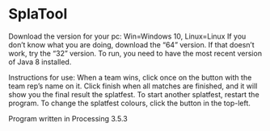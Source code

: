 # SplaTool
Download the version for your pc: Win=Windows 10, Linux=Linux
If you don’t know what you are doing, download the “64” version. If that doesn’t work, try the “32” version.
To run, you need to have the most recent version of Java 8 installed.

Instructions for use:
When a team wins, click once on the button with the team rep’s name on it. Click finish when all matches are finished, and it will show you the final result the splatfest.
To start another splatfest, restart the program.
To change the splatfest colours, click the button in the top-left.


Program written in Processing 3.5.3
